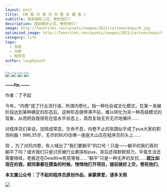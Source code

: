 ```yaml
---
layout: post
title: 《老 板 问 我 为 何 整 日 摸 鱼 》
subtitle: 提前做好上交，卷死他们！
description: 提前做好上交，卷死他们！
image: http://favorites.ren/assets/images/2021/cartoon/moyu/0.jpg
optimized_image: http://favorites.ren/assets/images/2021/cartoon/moyu/0.jpg
category: life
tags:
  - 加班
  - 内卷
  - 程序员
author: laughyouth
---
```



![](http://favorites.ren/assets/images/2021/cartoon/bianbie/640.jpeg)
![](http://favorites.ren/assets/images/2021/cartoon/moyu/640.jpeg)
![](http://favorites.ren/assets/images/2021/cartoon/moyu/640-1.jpeg)
![](http://favorites.ren/assets/images/2021/cartoon/moyu/640-2.jpeg)


**——fin.——**

作者：了不起

今年，“内卷”成了行业流行语，所谓内卷化，指一种社会或文化模式，在某一发展阶段达到某种确定的形态后，这种形态便停滞不前，难以转化为另一种高级模式的现象，从而把自我锁死在低水平状态上，周而复始无穷无尽地循环……

对程序员们来说，加班成常态，生命不息，内卷不止的氛围似乎成了pua大家的职场利器！996,35岁，无尽的BUG仿佛一座座大山压在程序员的头上……

但 ，为了对抗内卷，有人喊出了“我们要躺平”的口号！只是——躺平的我们真的躺平了吗？或许我们只是讨厌被行业裹挟和pua，背后还得默默努力，毕竟生活还需要继续，老板还在Deadline死死等候……“躺平”只是一种无声的反抗……**就比如现在的我，趁同事都在摸鱼的时候，悄悄地打开项目，提前做好上交，卷死他们**。

**本文属公众号：了不起的程序员原创作品，承蒙厚爱，请多关照**

![](http://favorites.ren/assets/images/2021/cartoon/moyu/640-3.jpeg)


